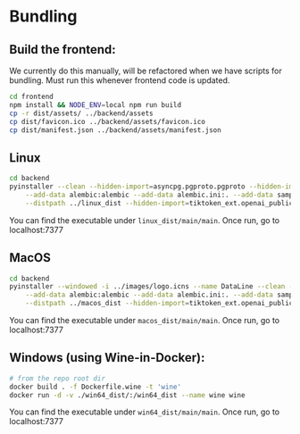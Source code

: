 # Bundling

## Build the frontend:

We currently do this manually, will be refactored when we have scripts for bundling. Must run this whenever frontend code is updated.

```bash
cd frontend
npm install && NODE_ENV=local npm run build
cp -r dist/assets/ ../backend/assets
cp dist/favicon.ico ../backend/assets/favicon.ico
cp dist/manifest.json ../backend/assets/manifest.json
```

## Linux

```bash
cd backend
pyinstaller --clean --hidden-import=asyncpg.pgproto.pgproto --hidden-import=uuid --hidden-import=ipaddress --hidden-import=aiosqlite \
    --add-data alembic:alembic --add-data alembic.ini:. --add-data samples:samples --add-data templates:templates --add-data assets:assets \
    --distpath ../linux_dist --hidden-import=tiktoken_ext.openai_public --hidden-import=tiktoken_ext --collect-data=jinja2 dataline/main.py -y
```

You can find the executable under `linux_dist/main/main`. Once run, go to localhost:7377

## MacOS

```bash
cd backend
pyinstaller --windowed -i ../images/logo.icns --name DataLine --clean --hidden-import=asyncpg.pgproto.pgproto --hidden-import=uuid --hidden-import=ipaddress --hidden-import=aiosqlite \
    --add-data alembic:alembic --add-data alembic.ini:. --add-data samples:samples --add-data templates:templates --add-data assets:assets \
    --distpath ../macos_dist --hidden-import=tiktoken_ext.openai_public --hidden-import=tiktoken_ext --collect-data=jinja2 dataline/main.py -y
```

You can find the executable under `macos_dist/main/main`. Once run, go to localhost:7377

## Windows (using Wine-in-Docker):

```bash
# from the repo root dir
docker build . -f Dockerfile.wine -t 'wine'
docker run -d -v ./win64_dist/:/win64_dist --name wine wine
```

You can find the executable under `win64_dist/main/main`. Once run, go to localhost:7377

<!-- To interact/inspect:
docker run -d -v ./win64_dist/:/win64_dist --name wine wine "sleep infinity"
docker exec -it wine /bin/bash -->

<!-- ##### OLDER ##### -->

<!--
```bash
wine C:/Python311/python.exe -m pip install -r requirements.txt

pyinstaller --windowed -i logo.ico --name DataLine --hidden-import=asyncpg.pgproto.pgproto --hidden-import=uuid --hidden-import=ipaddress --hidden-import=aiosqlite \
    --add-data "alembic;alembic" --add-data "alembic.ini;." --add-data "samples;samples" --add-data "templates;templates" --add-data "assets;assets" \
    --distpath ../win64_dist --hidden-import=tiktoken_ext.openai_public --hidden-import=tiktoken_ext --collect-data=jinja2 main.py -y
```

docker build . -f Dockerfile.wine -t 'wine'
wget https://www.python.org/ftp/python/3.11.6/python-3.11.6.exe
wine python-3.11.6.exe /passive InstallAllUsers=1 PrependPath=1 Include_test=0
docker run -d --name wine wine sleep infinity
docker exec -it wine /bin/bash

https://www.makeworld.space/2021/10/linux-wine-pyinstaller.html
wine python-3.11.6.exe
wine C:/Python311/python.exe
ls ~/.wine -a
wine cmd.exe
wine C:/users/anthony/pipx/venvs/poetry/Scripts/poetry.exe
wine C:/users/anthony/pipx/venvs/poetry/Scripts/poetry.exe env use C:/Python311/python.exe
wine C:/users/anthony/pipx/venvs/poetry/Scripts/poetry.exe install --only main --no-root

wget https://aka.ms/vs/17/release/vs_BuildTools.exe
https://stackoverflow.com/questions/64261546/how-to-solve-error-microsoft-visual-c-14-0-or-greater-is-required-when-inst
sudo apt install winbind
wine vs_BuildTools.exe --norestart --passive --downloadThenInstall --includeRecommended --add Microsoft.VisualStudio.Workload.NativeDesktop --add Microsoft.VisualStudio.Workload.VCTools --add Microsoft.VisualStudio.Workload.MSBuildTools -->
